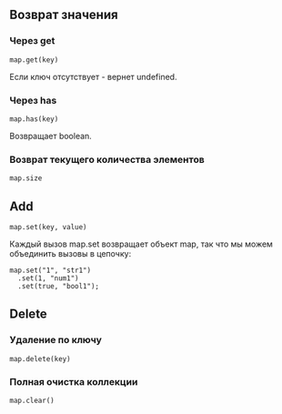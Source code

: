 ## Возврат значения

### Через get

```
map.get(key)
```

Если ключ отсутствует - вернет undefined.

### Через has

```
map.has(key)
```

Возвращает boolean.

### Возврат текущего количества элементов

```
map.size 
```

## Add

```
map.set(key, value)
```

Каждый вызов map.set возвращает объект map, так что мы можем объединить вызовы в цепочку:

```
map.set("1", "str1")
  .set(1, "num1")
  .set(true, "bool1");
```

## Delete

### Удаление по ключу

```
map.delete(key)
```

### Полная очистка коллекции

```
map.clear()
```